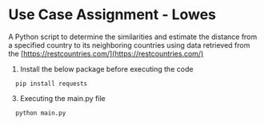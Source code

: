 # Use Case Assignment - Lowes


A Python script to determine the similarities and estimate the distance from a specified country to its neighboring countries using data retrieved from the [https://restcountries.com/](https://restcountries.com/)

1. Install the below package before executing the code
```
  pip install requests
```
3. Executing the main.py file
```
  python main.py
```

